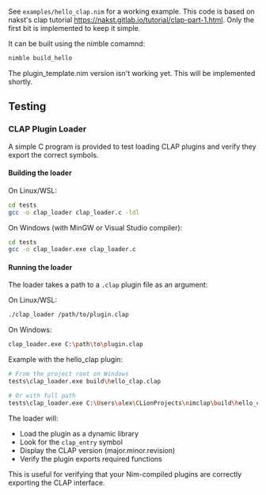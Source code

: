 See `examples/hello_clap.nim` for a working example. This code is based on nakst's clap
tutorial https://nakst.gitlab.io/tutorial/clap-part-1.html. Only the first bit is implemented to keep it simple.

It can be built using the nimble comamnd:
```bash
nimble build_hello
```

The plugin_template.nim version isn't working yet. This will be implemented shortly.


## Testing

### CLAP Plugin Loader

A simple C program is provided to test loading CLAP plugins and verify they export the correct symbols.

#### Building the loader

On Linux/WSL:
```bash
cd tests
gcc -o clap_loader clap_loader.c -ldl
```

On Windows (with MinGW or Visual Studio compiler):
```bash
cd tests
gcc -o clap_loader.exe clap_loader.c
```

#### Running the loader

The loader takes a path to a `.clap` plugin file as an argument:

On Linux/WSL:
```bash
./clap_loader /path/to/plugin.clap
```

On Windows:
```bash
clap_loader.exe C:\path\to\plugin.clap
```

Example with the hello_clap plugin:
```bash
# From the project root on Windows
tests\clap_loader.exe build\hello_clap.clap

# Or with full path
tests\clap_loader.exe C:\Users\alex\CLionProjects\nimclap\build\hello_clap.clap
```

The loader will:
- Load the plugin as a dynamic library
- Look for the `clap_entry` symbol
- Display the CLAP version (major.minor.revision)
- Verify the plugin exports required functions

This is useful for verifying that your Nim-compiled plugins are correctly exporting the CLAP interface.
